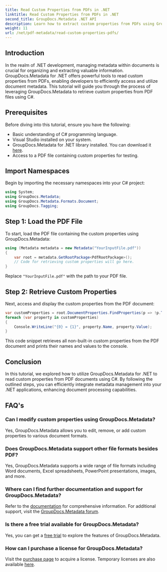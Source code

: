 ```yaml
---
title: Read Custom Properties from PDFs in .NET
linktitle: Read Custom Properties from PDFs in .NET
second_title: GroupDocs.Metadata .NET API
description: Learn how to extract custom properties from PDFs using GroupDocs.Metadata for .NET. Dive into document metadata management with C#.
weight: 11
url: /net/pdf-metadata/read-custom-properties-pdfs/
---
```

## Introduction
In the realm of .NET development, managing metadata within documents is crucial for organizing and extracting valuable information. GroupDocs.Metadata for .NET offers powerful tools to read custom properties from PDFs, enabling developers to efficiently access and utilize document metadata. This tutorial will guide you through the process of leveraging GroupDocs.Metadata to retrieve custom properties from PDF files using C#.
## Prerequisites
Before diving into this tutorial, ensure you have the following:
- Basic understanding of C# programming language.
- Visual Studio installed on your system.
- GroupDocs.Metadata for .NET library installed. You can download it [here](https://releases.groupdocs.com/metadata/net/).
- Access to a PDF file containing custom properties for testing.

## Import Namespaces
Begin by importing the necessary namespaces into your C# project:
```csharp
using System;
using GroupDocs.Metadata;
using GroupDocs.Metadata.Formats.Document;
using GroupDocs.Tagging;
```
## Step 1: Load the PDF File
To start, load the PDF file containing the custom properties using GroupDocs.Metadata:
```csharp
using (Metadata metadata = new Metadata("YourInputFile.pdf"))
{
    var root = metadata.GetRootPackage<PdfRootPackage>();
    // Code for retrieving custom properties will go here.
}
```
Replace `"YourInputFile.pdf"` with the path to your PDF file.
## Step 2: Retrieve Custom Properties
Next, access and display the custom properties from the PDF document:
```csharp
var customProperties = root.DocumentProperties.FindProperties(p => !p.Tags.Contains(Tags.Document.BuiltIn));
foreach (var property in customProperties)
{
    Console.WriteLine("{0} = {1}", property.Name, property.Value);
}
```
This code snippet retrieves all non-built-in custom properties from the PDF document and prints their names and values to the console.

## Conclusion
In this tutorial, we explored how to utilize GroupDocs.Metadata for .NET to read custom properties from PDF documents using C#. By following the outlined steps, you can efficiently integrate metadata management into your .NET applications, enhancing document processing capabilities.

## FAQ's
### Can I modify custom properties using GroupDocs.Metadata?
Yes, GroupDocs.Metadata allows you to edit, remove, or add custom properties to various document formats.
### Does GroupDocs.Metadata support other file formats besides PDF?
Yes, GroupDocs.Metadata supports a wide range of file formats including Word documents, Excel spreadsheets, PowerPoint presentations, images, and more.
### Where can I find further documentation and support for GroupDocs.Metadata?
Refer to the [documentation](https://tutorials.groupdocs.com/metadata/net/) for comprehensive information. For additional support, visit the [GroupDocs.Metadata forum](https://forum.groupdocs.com/c/metadata/14).
### Is there a free trial available for GroupDocs.Metadata?
Yes, you can get a [free trial](https://releases.groupdocs.com/) to explore the features of GroupDocs.Metadata.
### How can I purchase a license for GroupDocs.Metadata?
Visit the [purchase page](https://purchase.groupdocs.com/buy) to acquire a license. Temporary licenses are also available [here](https://purchase.groupdocs.com/temporary-license/).
